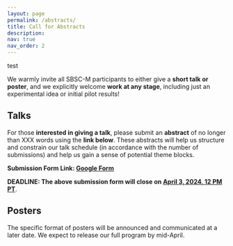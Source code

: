 ```yaml
---
layout: page
permalink: /abstracts/
title: Call for Abstracts
description: 
nav: true
nav_order: 2
---
```


test

We warmly invite all SBSC-M participants to either give a <b>short talk or poster</b>, and we explicitly welcome <b>work at any stage</b>, including just an experimental idea or initial pilot results!

<h2>Talks</h2>
For those <b>interested in giving a talk</b>, please submit an <b>abstract</b> of no longer than XXX words using the <b>link below</b>. These abstracts will help us structure and constrain our talk schedule (in accordance with the number of submissions) and help us gain a sense of potential theme blocks.

<b>Submission Form Link<b>: <a href="" target="_blank">Google Form</a>

<b>DEADLINE:</b> The above submission form will close on <u></b>April 3, 2024, 12 PM PT</b></u>.

<h2>Posters</h2>
The specific format of posters will be announced and communicated at a later date. We expect to release our full program by mid-April.